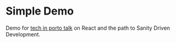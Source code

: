# Simple Demo

Demo for [tech in porto talk](https://www.techinporto.com/speakers/antonio-capelo/) on React and the path to Sanity Driven Development.
